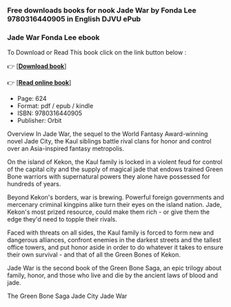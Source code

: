 ### Free downloads books for nook Jade War by Fonda Lee 9780316440905 in English DJVU ePub



### Jade War Fonda Lee ebook

To Download or Read This book click on the link button below :

👉  [**[Download book](http://filesbooks.info/download.php?group=book&from=github.com&id=562067&lnk=1060 "Download book")**]

👉  [**[Read online book](http://filesbooks.info/download.php?group=book&from=github.com&id=562067&lnk=1060 "Read online book")**]





* Page: 624
* Format: pdf / epub / kindle
* ISBN: 9780316440905
* Publisher: Orbit





Overview
In Jade War, the sequel to the World Fantasy Award-winning novel Jade City, the Kaul siblings battle rival clans for honor and control over an Asia-inspired fantasy metropolis.

 On the island of Kekon, the Kaul family is locked in a violent feud for control of the capital city and the supply of magical jade that endows trained Green Bone warriors with supernatural powers they alone have possessed for hundreds of years.

 Beyond Kekon&#039;s borders, war is brewing. Powerful foreign governments and mercenary criminal kingpins alike turn their eyes on the island nation. Jade, Kekon&#039;s most prized resource, could make them rich - or give them the edge they&#039;d need to topple their rivals.

 Faced with threats on all sides, the Kaul family is forced to form new and dangerous alliances, confront enemies in the darkest streets and the tallest office towers, and put honor aside in order to do whatever it takes to ensure their own survival - and that of all the Green Bones of Kekon.

Jade War is the second book of the Green Bone Saga, an epic trilogy about family, honor, and those who live and die by the ancient laws of blood and jade.

The Green Bone Saga
Jade City
Jade War



